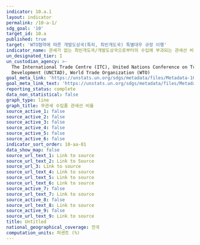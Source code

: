 ```yaml
---
indicator: 10.a.1
layout: indicator
permalink: /10-a-1/
sdg_goal: '10'
target_id: 10.a
published: true
target: 'WTO협약에 따른 개발도상국(특히, 최빈개도국) 특별대우 규정 이행'
indicator_name: 관세가 없는 최빈개도국/개발도상국으로부터의 수입에 부과되는 관세선 비율
un_designated_tier: I
un_custodian_agency: >-
  The International Trade Centre (ITC), United Nations Conference on Trade and
  Development (UNCTAD), World Trade Organization (WTO)
goal_meta_link: 'https://unstats.un.org/sdgs/metadata/files/Metadata-10-0A-01.pdf'
goal_meta_link_text: 'https://unstats.un.org/sdgs/metadata/files/Metadata-10-0A-01.pdf'
reporting_status: complete
data_non_statistical: false
graph_type: line
graph_title: 무관세 수입품 관세선 비율
source_active_1: false
source_active_2: false
source_active_3: false
source_active_4: false
source_active_5: false
source_active_6: false
indicator_sort_order: 10-aa-01
data_show_map: false
source_url_text_1: Link to source
source_url_text_2: Link to Source
source_url_3: Link to source
source_url_text_4: Link to source
source_url_text_5: Link to source
source_url_text_6: Link to source
source_active_7: false
source_url_text_7: Link to source
source_active_8: false
source_url_text_8: Link to source
source_active_9: false
source_url_text_9: Link to source
title: Untitled
national_geographical_coverage: 전국
computation_units: 퍼센트 (%)
---
```

